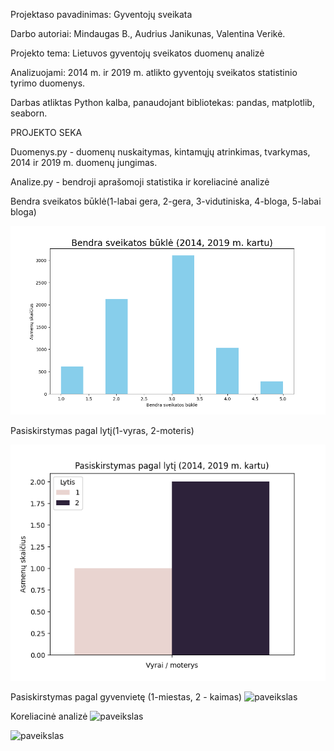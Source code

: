 
Projektaso pavadinimas: Gyventojų sveikata


Darbo autoriai: Mindaugas B., Audrius Janikunas, Valentina Verikė.

Projekto tema: Lietuvos gyventojų sveikatos duomenų analizė

Analizuojami: 2014 m. ir  2019 m. atlikto gyventojų sveikatos statistinio tyrimo duomenys. 

Darbas atliktas Python kalba, panaudojant bibliotekas: pandas, matplotlib, seaborn.

PROJEKTO SEKA

Duomenys.py - duomenų nuskaitymas, kintamųjų atrinkimas, tvarkymas, 2014 ir 2019 m. duomenų jungimas.

Analize.py - bendroji aprašomoji statistika ir koreliacinė analizė

Bendra sveikatos būklė(1-labai gera, 2-gera, 3-vidutiniska, 4-bloga, 5-labai bloga)

![paveikslas](rezultatai/Sveikatos%20būklė%20(2014,%202019%20m.%20kartu).png)


Pasiskirstymas pagal lytį(1-vyras, 2-moteris)

![paveikslas](rezultatai/Lytis%20(2014,%202019%20m.%20kartu).png)


Pasiskirstymas pagal gyvenvietę (1-miestas, 2 - kaimas)
![paveikslas](rezultatai/Gyvenvietė%20(2014,%202019%20m.%20kartu).png)


Koreliacinė analizė
![paveikslas](rezultatai/Didžiausia%20koreliacija%20%20(2014%20m.).png)

![paveikslas](rezultatai/Didžiausia%20koreliacija%20%20(2019%20m.).png)
